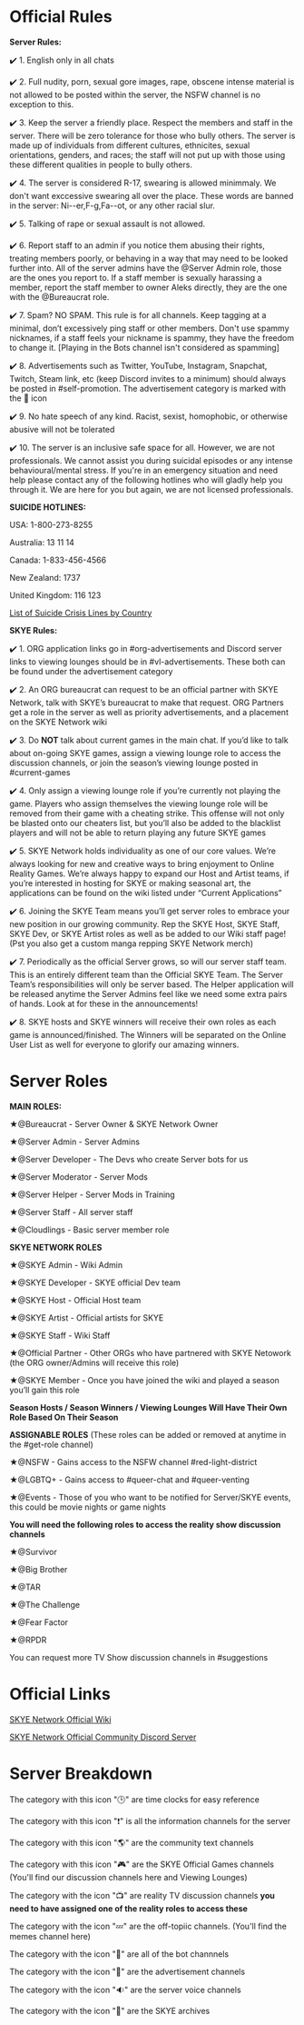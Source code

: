 # Official Rules

**Server Rules:**

✔️ 1. English only in all chats

✔️ 2. Full nudity, porn, sexual gore images, rape, obscene intense material is not allowed to be posted within the server, the NSFW channel is no exception to this.

✔️ 3. Keep the server a friendly place. Respect the members and staff in the server. There will be zero tolerance for those who bully others. The server is made up of individuals from different cultures, ethnicites, sexual orientations, genders, and races; the staff will not put up with those using these different qualities in people to bully others.

✔️ 4. The server is considered R-17, swearing is allowed minimmaly. We don't want exccessive swearing all over the place. These words are banned in the server: Ni--er,F-g,Fa--ot, or any other racial slur.

✔️ 5. Talking of rape or sexual assault is not allowed.

✔️ 6. Report staff to an admin if you notice them abusing their rights, treating members poorly, or behaving in a way that may need to be looked further into. All of the server admins have the @Server Admin role, those are the ones you report to. If a staff member is sexually harassing a member, report the staff member to owner Aleks directly, they are the one with the @Bureaucrat role.

✔️ 7. Spam? NO SPAM. This rule is for all channels. Keep tagging at a minimal, don’t excessively ping staff or other members. Don't use spammy nicknames, if a staff feels your nickname is spammy, they have the freedom to change it. [Playing in the Bots channel isn't considered as spamming]

✔️ 8. Advertisements such as Twitter, YouTube, Instagram, Snapchat, Twitch, Steam link, etc (keep Discord invites to a minimum) should always be posted in #self-promotion. The advertisement category is marked with the 📢 icon

✔️ 9. No hate speech of any kind. Racist, sexist, homophobic, or otherwise abusive will not be tolerated

✔️ 10. The server is an inclusive safe space for all. However, we are not professionals. We cannot assist you during suicidal episodes or any intense behavioural/mental stress. If you're in an emergency situation and need help please contact any of the following hotlines who will gladly help you through it. We are here for you but again, we are not licensed professionals.

**SUICIDE HOTLINES:**

USA: 1-800-273-8255

Australia: 13 11 14

Canada: 1-833-456-4566

New Zealand: 1737

United Kingdom: 116 123 

[List of Suicide Crisis Lines by Country](https://en.wikipedia.org/wiki/List_of_suicide_crisis_lines)

**SKYE Rules:**

✔️ 1. ORG application links go in #org-advertisements and Discord server links to viewing lounges should be in #vl-advertisements. These both can be found under the advertisement category

✔️ 2. An ORG bureaucrat can request to be an official partner with SKYE Network, talk with SKYE’s bureaucrat to make that request. ORG Partners get a role in the server as well as priority advertisements, and a placement on the SKYE Network wiki

✔️ 3. Do **NOT** talk about current games in the main chat. If you’d like to talk about on-going SKYE games, assign a viewing lounge role to access the discussion channels, or join the season’s viewing lounge posted in #current-games

✔️ 4. Only assign a viewing lounge role if you’re currently not playing the game. Players who assign themselves the viewing lounge role will be removed from their game with a cheating strike. This offense will not only be blasted onto our cheaters list, but you’ll also be added to the blacklist players and will not be able to return playing any future SKYE games

✔️ 5. SKYE Network holds individuality as one of our core values. We’re always looking for new and creative ways to bring enjoyment to Online Reality Games. We’re always happy to expand our Host and Artist teams, if you’re interested in hosting for SKYE or making seasonal art, the applications can be found on the wiki listed under “Current Applications”

✔️ 6. Joining the SKYE Team means you’ll get server roles to embrace your new position in our growing community. Rep the SKYE Host, SKYE Staff, SKYE Dev, or SKYE Artist roles as well as be added to our Wiki staff page! (Pst you also get a custom manga repping SKYE Network merch) 

✔️ 7. Periodically as the official Server grows, so will our server staff team. This is an entirely different team than the Official SKYE Team. The Server Team’s responsibilities will only be server based. The Helper application will be released anytime the Server Admins feel like we need some extra pairs of hands. Look at for these in the announcements!

✔️ 8. SKYE hosts and SKYE winners will receive their own roles as each game is announced/finished. The Winners will be separated on the Online User List as well for everyone to glorify our amazing winners.

# Server Roles

**MAIN ROLES:**

★@Bureaucrat - Server Owner & SKYE Network Owner

★@Server Admin - Server Admins

★@Server Developer - The Devs who create Server bots for us

★@Server Moderator - Server Mods

★@Server Helper - Server Mods in Training 

★@Server Staff - All server staff

★@Cloudlings - Basic server member role

**SKYE NETWORK ROLES**

★@SKYE Admin - Wiki Admin

★@SKYE Developer - SKYE official Dev team

★@SKYE Host - Official Host team

★@SKYE Artist - Official artists for SKYE 

★@SKYE Staff - Wiki Staff

★@Official Partner - Other ORGs who have partnered with SKYE Netowork (the ORG owner/Admins will receive this role)

★@SKYE Member - Once you have joined the wiki and played a season you’ll gain this role

**Season Hosts / Season Winners / Viewing Lounges Will Have Their Own Role Based On Their Season**

**ASSIGNABLE ROLES** (These roles can be added or removed at anytime in the #get-role channel)

★@NSFW - Gains access to the NSFW channel #red-light-district 

★@LGBTQ+ - Gains access to #queer-chat and #queer-venting

★@Events - Those of you who want to be notified for Server/SKYE events, this could be movie nights or game nights

**You will need the following roles to access the reality show discussion channels**

★@Survivor 

★@Big Brother 

★@TAR

★@The Challenge

★@Fear Factor

★@RPDR

You can request more TV Show discussion channels in #suggestions


# Official Links

[SKYE Network Official Wiki](https://skye-org-network.fandom.com/wiki/SKYE_ORG_Network_Wiki)

[SKYE Network Official Community Discord Server](https://discord.gg/Cx2sk6H)

# Server Breakdown

The category with this icon "🕒" are time clocks for easy reference

The category with this icon "❗" is all the information channels for the server

The category with this icon "🌎" are the community text channels

The category with this icon "🎮" are the SKYE Official Games channels (You'll find our discussion channels here and Viewing Lounges)

The category with the icon "📺" are reality TV discussion channels **you need to have assigned one of the reality roles to access these**

The category with the icon "💤" are the off-topiic channels. (You'll find the memes channel here)

The category with the icon "🎵" are all of the bot channnels 

The category with the icon "📢" are the advertisement channels

The category with the icon "🔉" are the server voice channels 

The category with the icon "📜" are the SKYE archives
